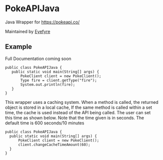 # PokeAPIJava
 Java Wrapper for https://pokeapi.co/
 
 Maintained by [Eyefyre](https://github.com/Eyefyre)
 
## Example
 Full Documentation coming soon
 ```
 public class PokeAPIJava {
    public static void main(String[] args) {
        PokeClient client = new PokeClient();
        Type fire = client.getType("fire");
        System.out.println(fire);
    }
}
```
 This wrapper uses a caching system.
 When a method is called, the returned object is stored in a local cache,
 If the same method is called within a set time, the cache is used instead of the API being called.
 The user can set this time as shown below. Note that the time given is in seconds. The default time is 600 seconds/10 minutes
  ```
 public class PokeAPIJava {
    public static void main(String[] args) {
        PokeClient client = new PokeClient();
        client.changeCacheTimeAmount(60);
    }
}
```
